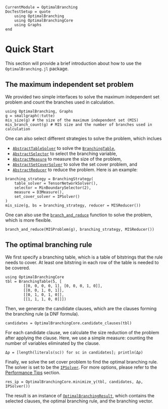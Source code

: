 ```@meta
CurrentModule = OptimalBranching
DocTestSetup = quote
    using OptimalBranching
    using OptimalBranchingCore
    using Graphs
end
```

# Quick Start

This section will provide a brief introduction about how to use the `OptimalBranching.jl` package.

## The maximum independent set problem

We provided two simple interfaces to solve the maximum independent set problem and count the branches used in calculation.

```@repl quick-start
using OptimalBranching, Graphs
g = smallgraph(:tutte)
mis_size(g) # the size of the maximum independent set (MIS)
mis_branch_count(g) # MIS size and the number of branches used in calculation
```

One can also select different strategies to solve the problem, which inclues 
* [`AbstractTableSolver`](@ref) to solve the [`BranchingTable`](@ref), 
* [`AbstractSelector`](@ref) to select the branching variable, 
* [`AbstractMeasure`](@ref) to measure the size of the problem, 
* [`AbstractSetCoverSolver`](@ref) to solve the set cover problem, and 
* [`AbstractReducer`](@ref) to reduce the problem.
Here is an example:

```@repl quick-start
branching_strategy = BranchingStrategy(
    table_solver = TensorNetworkSolver(), 
    selector = MinBoundarySelector(2), 
    measure = D3Measure(), 
    set_cover_solver = IPSolver()
)
mis_size(g, bs = branching_strategy, reducer = MISReducer())
```

One can also use the [`branch_and_reduce`](@ref) function to solve the problem, which is more flexible.
```@repl quick-start
branch_and_reduce(MISProblem(g), branching_strategy, MISReducer())
```

## The optimal branching rule

We first specify a branching table, which is a table of bitstrings that the rule needs to cover.
At least one bitstring in each row of the table is needed to be covered.

```@repl quick-start
using OptimalBranchingCore
tbl = BranchingTable(5, [
        [[0, 0, 0, 0, 1], [0, 0, 0, 1, 0]],
        [[0, 0, 1, 0, 1]],
        [[0, 1, 0, 1, 0]],
        [[1, 1, 1, 0, 0]]])
```

Then, we generate the candidate clauses, which are the clauses forming the branching rule (a DNF formula).
```@repl quick-start
candidates = OptimalBranchingCore.candidate_clauses(tbl)
```

For each candidate clause, we calculate the size reduction of the problem after applying the clause. Here, we use a simple measure: counting the number of variables eliminated by the clause.
```@repl quick-start
Δρ = [length(literals(sc)) for sc in candidates]; println(Δρ)
```

Finally, we solve the set cover problem to find the optimal branching rule. The solver is set to be the [`IPSolver`](@ref). For more options, please refer to the [Performance Tips](@ref) section.
```@repl quick-start
res_ip = OptimalBranchingCore.minimize_γ(tbl, candidates, Δρ, IPSolver())
```

The result is an instance of [`OptimalBranchingResult`](@ref), which contains the selected clauses, the optimal branching rule, and the branching vector.